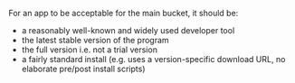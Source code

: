 For an app to be acceptable for the main bucket, it should be:

* a reasonably well-known and widely used developer tool
* the latest stable version of the program
* the full version i.e. not a trial version
* a fairly standard install (e.g. uses a version-specific download URL, no elaborate pre/post install scripts)